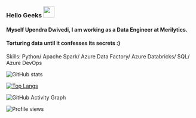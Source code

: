 ### Hello Geeks <img src="https://raw.githubusercontent.com/MartinHeinz/MartinHeinz/master/wave.gif" width="30px">
#### Myself Upendra Dwivedi, I am working as a Data Engineer at Merilytics.
#### Torturing data until it confesses its secrets :)


Skills: Python/ Apache Spark/ Azure Data Factory/ Azure Databricks/ SQL/ Azure DevOps



![GitHub stats](https://github-readme-stats.vercel.app/api?username=UpendraDw&show_icons=true) 


[![Top Langs](https://github-readme-stats.vercel.app/api/top-langs/?username=UpendraDw)](https://github.com/anuraghazra/github-readme-stats)

 

![GitHub Activity Graph](https://activity-graph.herokuapp.com/graph?username=UpendraDw)  

![Profile views](https://gpvc.arturio.dev/UpendraDw)  
